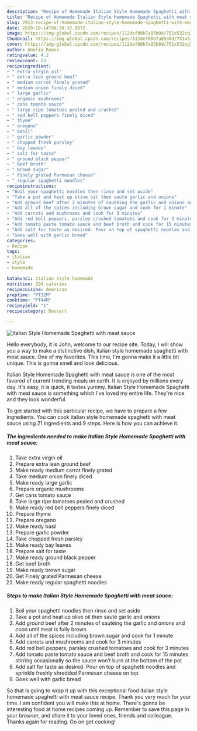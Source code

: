 ```yaml
---
description: "Recipe of Homemade Italian Style Homemade Spaghetti with meat sauce"
title: "Recipe of Homemade Italian Style Homemade Spaghetti with meat sauce"
slug: 2913-recipe-of-homemade-italian-style-homemade-spaghetti-with-meat-sauce
date: 2020-10-14T06:30:37.887Z
image: https://img-global.cpcdn.com/recipes/112def00b7a85b0d/751x532cq70/italian-style-homemade-spaghetti-with-meat-sauce-recipe-main-photo.jpg
thumbnail: https://img-global.cpcdn.com/recipes/112def00b7a85b0d/751x532cq70/italian-style-homemade-spaghetti-with-meat-sauce-recipe-main-photo.jpg
cover: https://img-global.cpcdn.com/recipes/112def00b7a85b0d/751x532cq70/italian-style-homemade-spaghetti-with-meat-sauce-recipe-main-photo.jpg
author: Amelia Ramos
ratingvalue: 4.2
reviewcount: 13
recipeingredient:
- " extra virgin oil"
- " extra lean ground beef"
- " medium carrot finely grated"
- " medium onion finely diced"
- " large garlic"
- " organic mushrooms"
- " cans tomato sauce"
- " large ripe tomatoes pealed and crushed"
- " red bell peppers finely diced"
- " thyme"
- " oregano"
- " basil"
- " garlic powder"
- " chopped fresh parsley"
- " bay leaves"
- " salt for taste"
- " ground black pepper"
- " beef broth"
- " brown sugar"
- " Finely grated Parmesan cheese"
- " regular spaghetti noodles"
recipeinstructions:
- "Boil your spaghetti noodles then rinse and set aside"
- "Take a pot and heat up olive oil then sauté garlic and onions"
- "Add ground beef after 2 minutes of sautéing the garlic and onions and coon until meat is fully brown"
- "Add all of the spices including brown sugar and cook for 1 minute"
- "Add carrots and mushrooms and cook for 3 minutes"
- "Add red bell peppers, parsley crushed tomatoes and cook for 3 minutes"
- "Add tomato paste tomato sauce and beef broth and cook for 15 minutes stirring occasionally so the sauce won’t burn at the bottom of the pot"
- "Add salt for taste as desired. Pour on top of spaghetti noodles and sprinkle freshly shredded Parmesan cheese on top"
- "Goes well with garlic bread"
categories:
- Recipe
tags:
- italian
- style
- homemade

katakunci: italian style homemade 
nutrition: 294 calories
recipecuisine: American
preptime: "PT32M"
cooktime: "PT44M"
recipeyield: "1"
recipecategory: Dessert

---
```



![Italian Style Homemade Spaghetti with meat sauce](https://img-global.cpcdn.com/recipes/112def00b7a85b0d/751x532cq70/italian-style-homemade-spaghetti-with-meat-sauce-recipe-main-photo.jpg)

Hello everybody, it is John, welcome to our recipe site. Today, I will show you a way to make a distinctive dish, italian style homemade spaghetti with meat sauce. One of my favorites. This time, I'm gonna make it a little bit unique. This is gonna smell and look delicious.



Italian Style Homemade Spaghetti with meat sauce is one of the most favored of current trending meals on earth. It is enjoyed by millions every day. It's easy, it is quick, it tastes yummy. Italian Style Homemade Spaghetti with meat sauce is something which I've loved my entire life. They're nice and they look wonderful.


To get started with this particular recipe, we have to prepare a few ingredients. You can cook italian style homemade spaghetti with meat sauce using 21 ingredients and 9 steps. Here is how you can achieve it.

<!--inarticleads1-->

##### The ingredients needed to make Italian Style Homemade Spaghetti with meat sauce:

1. Take  extra virgin oil
1. Prepare  extra lean ground beef
1. Make ready  medium carrot finely grated
1. Take  medium onion finely diced
1. Make ready  large garlic
1. Prepare  organic mushrooms
1. Get  cans tomato sauce
1. Take  large ripe tomatoes pealed and crushed
1. Make ready  red bell peppers finely diced
1. Prepare  thyme
1. Prepare  oregano
1. Make ready  basil
1. Prepare  garlic powder
1. Take  chopped fresh parsley
1. Make ready  bay leaves
1. Prepare  salt for taste
1. Make ready  ground black pepper
1. Get  beef broth
1. Make ready  brown sugar
1. Get  Finely grated Parmesan cheese
1. Make ready  regular spaghetti noodles




<!--inarticleads2-->

##### Steps to make Italian Style Homemade Spaghetti with meat sauce:

1. Boil your spaghetti noodles then rinse and set aside
1. Take a pot and heat up olive oil then sauté garlic and onions
1. Add ground beef after 2 minutes of sautéing the garlic and onions and coon until meat is fully brown
1. Add all of the spices including brown sugar and cook for 1 minute
1. Add carrots and mushrooms and cook for 3 minutes
1. Add red bell peppers, parsley crushed tomatoes and cook for 3 minutes
1. Add tomato paste tomato sauce and beef broth and cook for 15 minutes stirring occasionally so the sauce won’t burn at the bottom of the pot
1. Add salt for taste as desired. Pour on top of spaghetti noodles and sprinkle freshly shredded Parmesan cheese on top
1. Goes well with garlic bread




So that is going to wrap it up with this exceptional food italian style homemade spaghetti with meat sauce recipe. Thank you very much for your time. I am confident you will make this at home. There's gonna be interesting food at home recipes coming up. Remember to save this page in your browser, and share it to your loved ones, friends and colleague. Thanks again for reading. Go on get cooking!
